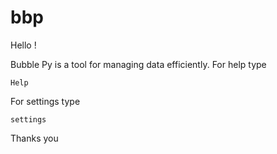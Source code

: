 # bbp

Hello !

Bubble Py is a tool for managing data efficiently.
For help type
```
Help
```
For settings type
```
settings
```
Thanks you
